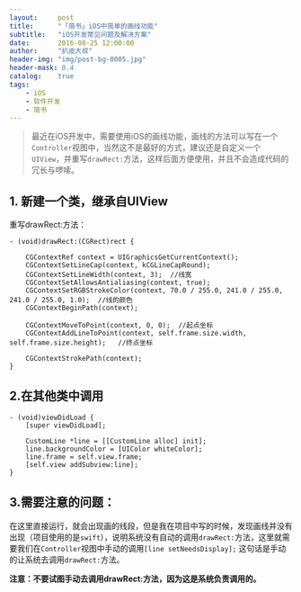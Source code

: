 ```yaml
---
layout:     post
title:      "「简书」iOS中简单的画线功能"
subtitle:   "iOS开发常见问题及解决方案"
date:       2016-08-25 12:00:00
author:     "扒皮大叔"
header-img: "img/post-bg-0005.jpg"
header-mask: 0.4
catalog:    true
tags:
    - iOS
    - 软件开发
    - 简书
---
```


> 最近在iOS开发中，需要使用iOS的画线功能，画线的方法可以写在一个`Controller`视图中，当然这不是最好的方式，建议还是自定义一个`UIView`，并重写`drawRect:`方法，这样后面方便使用，并且不会造成代码的冗长与啰嗦。

## 1. 新建一个类，继承自UIView  <br />
重写drawRect:方法：
```
- (void)drawRect:(CGRect)rect {

    CGContextRef context = UIGraphicsGetCurrentContext();
    CGContextSetLineCap(context, kCGLineCapRound);
    CGContextSetLineWidth(context, 3);  //线宽
    CGContextSetAllowsAntialiasing(context, true);
    CGContextSetRGBStrokeColor(context, 70.0 / 255.0, 241.0 / 255.0, 241.0 / 255.0, 1.0);  //线的颜色
    CGContextBeginPath(context);

    CGContextMoveToPoint(context, 0, 0);  //起点坐标
    CGContextAddLineToPoint(context, self.frame.size.width, self.frame.size.height);   //终点坐标

    CGContextStrokePath(context);
}
```   

## 2.在其他类中调用
```
- (void)viewDidLoad {
    [super viewDidLoad];

    CustomLine *line = [[CustomLine alloc] init];
    line.backgroundColor = [UIColor whiteColor];
    line.frame = self.view.frame;
    [self.view addSubview:line];
}
```

## 3.需要注意的问题：
在这里直接运行，就会出现画的线段，但是我在项目中写的时候，发现画线并没有出现（项目使用的是`swift`），说明系统没有自动的调用`drawRect:`方法，这里就需要我们在`Controller`视图中手动的调用`[line setNeedsDisplay];` 这句话是手动的让系统去调用`drawRect:`方法。  <br />

**注意：不要试图手动去调用drawRect:方法，因为这是系统负责调用的。**